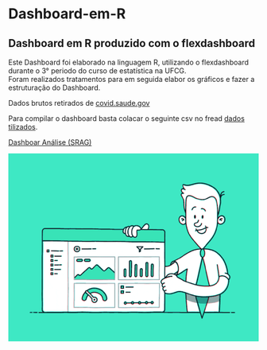 # Dashboard-em-R
## Dashboard em R produzido com o flexdashboard

Este Dashboard foi elaborado na linguagem R, utilizando o flexdashboard durante o 3° periodo do curso de estatística na UFCG.  
Foram realizados tratamentos para em seguida elabor os gráficos e fazer a estruturação do Dashboard.

Dados brutos retirados de [covid.saude.gov](https://covid.saude.gov.br)  

Para compilar o dashboard basta colacar o seguinte csv no fread [dados tilizados](https://s3.sa-east-1.amazonaws.com/ckan.saude.gov.br/SRAG/2021/INFLUD21-15-03-2022.csv).

[Dashboar Análise (SRAG)](https://5vuj2s-ronaldo-silva.shinyapps.io/app_flesh_dashboard/)  

![](https://github.com/ronaldocosta1/Dashboard-em-R/blob/main/giphy.gif)






